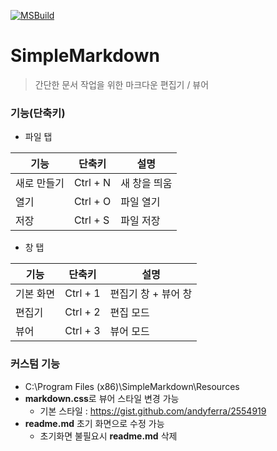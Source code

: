 [![MSBuild](https://github.com/cola314/SimpleMarkdown/actions/workflows/msbuild.yml/badge.svg)](https://github.com/cola314/SimpleMarkdown/actions/workflows/msbuild.yml)

# SimpleMarkdown

>간단한 문서 작업을 위한 마크다운 편집기 / 뷰어

### 기능(단축키)  
* 파일 탭

|기능|단축키|설명|
|--------|------|------|
|새로 만들기|Ctrl + N|새 창을 띄움|
|열기     |Ctrl + O|파일 열기  |
|저장     |Ctrl + S|파일 저장  |

* 창 탭

|기능|단축키|설명|
|--------|------|------|
|기본 화면  |Ctrl + 1|편집기 창 + 뷰어 창|
|편집기    |Ctrl + 2|편집 모드        |
|뷰어     |Ctrl + 3|뷰어 모드        |

### 커스텀 기능
* C:\Program Files (x86)\SimpleMarkdown\Resources
* **markdown.css**로 뷰어 스타일 변경 가능
  * 기본 스타일 : https://gist.github.com/andyferra/2554919
* **readme.md** 초기 화면으로 수정 가능
  * 초기화면 불필요시 **readme.md** 삭제
